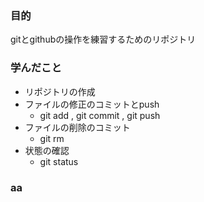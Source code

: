 ### 目的
gitとgithubの操作を練習するためのリポジトリ

### 学んだこと
 - リポジトリの作成
 - ファイルの修正のコミットとpush
     - git add , git commit , git push 
 - ファイルの削除のコミット
     - git rm
 - 状態の確認
     - git status
    

### aa